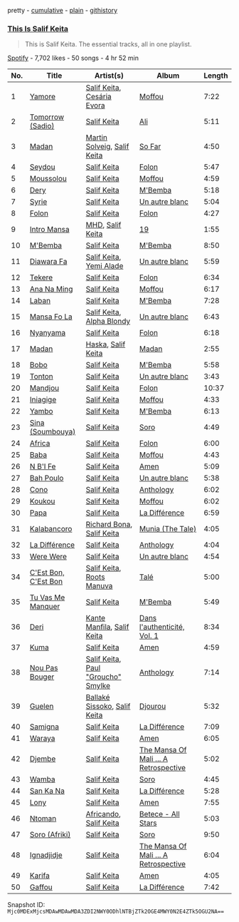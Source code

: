 pretty - [cumulative](/playlists/cumulative/37i9dQZF1DZ06evO0unpD0.md) - [plain](/playlists/plain/37i9dQZF1DZ06evO0unpD0) - [githistory](https://github.githistory.xyz/mackorone/spotify-playlist-archive/blob/main/playlists/plain/37i9dQZF1DZ06evO0unpD0)

### [This Is Salif Keita](https://open.spotify.com/playlist/37i9dQZF1DZ06evO0unpD0)

> This is Salif Keita\. The essential tracks, all in one playlist.

[Spotify](https://open.spotify.com/user/spotify) - 7,702 likes - 50 songs - 4 hr 52 min

| No. | Title | Artist(s) | Album | Length |
|---|---|---|---|---|
| 1 | [Yamore](https://open.spotify.com/track/0sNn7mmOUEJEDAP2ohhQfp) | [Salif Keita](https://open.spotify.com/artist/0VVnWF3KNaa5O7ESohKhAx), [Cesária Evora](https://open.spotify.com/artist/0Nks3cFWU2a7rooAlFQYgn) | [Moffou](https://open.spotify.com/album/2gaL1CaBNmkk4c6jUhKcGX) | 7:22 |
| 2 | [Tomorrow \(Sadio\)](https://open.spotify.com/track/5IbLPMxWuRQWTmbEdV018a) | [Salif Keita](https://open.spotify.com/artist/0VVnWF3KNaa5O7ESohKhAx) | [Ali](https://open.spotify.com/album/6vg8mzMg5Re5aRIKi4YrIo) | 5:11 |
| 3 | [Madan](https://open.spotify.com/track/5aoJnOhycrs0NtXomySi3e) | [Martin Solveig](https://open.spotify.com/artist/1bj5GrcLom5gZFF5t949Xl), [Salif Keita](https://open.spotify.com/artist/0VVnWF3KNaa5O7ESohKhAx) | [So Far](https://open.spotify.com/album/2lZokCz6x1j296NYepSBxB) | 4:50 |
| 4 | [Seydou](https://open.spotify.com/track/3X5DsFLC21SszwoMrXjBLg) | [Salif Keita](https://open.spotify.com/artist/0VVnWF3KNaa5O7ESohKhAx) | [Folon](https://open.spotify.com/album/29kRIxD16ZaWot5NKCtS9O) | 5:47 |
| 5 | [Moussolou](https://open.spotify.com/track/1t3VPximsjaFxB6umra1VM) | [Salif Keita](https://open.spotify.com/artist/0VVnWF3KNaa5O7ESohKhAx) | [Moffou](https://open.spotify.com/album/2gaL1CaBNmkk4c6jUhKcGX) | 4:59 |
| 6 | [Dery](https://open.spotify.com/track/5Myi7wMoZqQMLIU2vH1nyB) | [Salif Keita](https://open.spotify.com/artist/0VVnWF3KNaa5O7ESohKhAx) | [M'Bemba](https://open.spotify.com/album/6GUNbIwHYDkuSkcckTDawO) | 5:18 |
| 7 | [Syrie](https://open.spotify.com/track/7efKxNDq3rzhE1RQQ5mhMI) | [Salif Keita](https://open.spotify.com/artist/0VVnWF3KNaa5O7ESohKhAx) | [Un autre blanc](https://open.spotify.com/album/1KJ5jWC5vJHyeN5s2kyTM7) | 5:04 |
| 8 | [Folon](https://open.spotify.com/track/0YPHxhTtceIbXF5ioGEwGO) | [Salif Keita](https://open.spotify.com/artist/0VVnWF3KNaa5O7ESohKhAx) | [Folon](https://open.spotify.com/album/29kRIxD16ZaWot5NKCtS9O) | 4:27 |
| 9 | [Intro Mansa](https://open.spotify.com/track/3LvMNf57Nob6B9fzqQUmoT) | [MHD](https://open.spotify.com/artist/4WnAHZz1pgl8hus8hidIRV), [Salif Keita](https://open.spotify.com/artist/0VVnWF3KNaa5O7ESohKhAx) | [19](https://open.spotify.com/album/2RyStD6P60MtZWqq23c1xw) | 1:55 |
| 10 | [M'Bemba](https://open.spotify.com/track/4oaahUdtJfsBA8HipvnbSm) | [Salif Keita](https://open.spotify.com/artist/0VVnWF3KNaa5O7ESohKhAx) | [M'Bemba](https://open.spotify.com/album/6GUNbIwHYDkuSkcckTDawO) | 8:50 |
| 11 | [Diawara Fa](https://open.spotify.com/track/17tsY0rbQfpQgWLKgl8xbT) | [Salif Keita](https://open.spotify.com/artist/0VVnWF3KNaa5O7ESohKhAx), [Yemi Alade](https://open.spotify.com/artist/7fKO99ryLDo8VocdtVvwZW) | [Un autre blanc](https://open.spotify.com/album/1KJ5jWC5vJHyeN5s2kyTM7) | 5:59 |
| 12 | [Tekere](https://open.spotify.com/track/6DFxJ5NncVCnUnEaRRRWjh) | [Salif Keita](https://open.spotify.com/artist/0VVnWF3KNaa5O7ESohKhAx) | [Folon](https://open.spotify.com/album/29kRIxD16ZaWot5NKCtS9O) | 6:34 |
| 13 | [Ana Na Ming](https://open.spotify.com/track/5ieZTFPrAD1BHBTF0amnyF) | [Salif Keita](https://open.spotify.com/artist/0VVnWF3KNaa5O7ESohKhAx) | [Moffou](https://open.spotify.com/album/2gaL1CaBNmkk4c6jUhKcGX) | 6:17 |
| 14 | [Laban](https://open.spotify.com/track/0LOjFlkfiht3rCSM3lwjih) | [Salif Keita](https://open.spotify.com/artist/0VVnWF3KNaa5O7ESohKhAx) | [M'Bemba](https://open.spotify.com/album/6GUNbIwHYDkuSkcckTDawO) | 7:28 |
| 15 | [Mansa Fo La](https://open.spotify.com/track/5gAw9gpPXg6gCUoeuxfN1C) | [Salif Keita](https://open.spotify.com/artist/0VVnWF3KNaa5O7ESohKhAx), [Alpha Blondy](https://open.spotify.com/artist/41ekW4MXG59xJMXR8dX1OG) | [Un autre blanc](https://open.spotify.com/album/1KJ5jWC5vJHyeN5s2kyTM7) | 6:43 |
| 16 | [Nyanyama](https://open.spotify.com/track/358m8bL9LwONarIDQxHWUA) | [Salif Keita](https://open.spotify.com/artist/0VVnWF3KNaa5O7ESohKhAx) | [Folon](https://open.spotify.com/album/29kRIxD16ZaWot5NKCtS9O) | 6:18 |
| 17 | [Madan](https://open.spotify.com/track/0EwWOHl3QwywWxBP4wQ59z) | [Haska](https://open.spotify.com/artist/0oNrNJk1WEVKDpbz4bw54T), [Salif Keita](https://open.spotify.com/artist/0VVnWF3KNaa5O7ESohKhAx) | [Madan](https://open.spotify.com/album/4nVLigE5PNgLsbC7xqf80H) | 2:55 |
| 18 | [Bobo](https://open.spotify.com/track/5oVUDDdJT0fbbNyqbMYDoc) | [Salif Keita](https://open.spotify.com/artist/0VVnWF3KNaa5O7ESohKhAx) | [M'Bemba](https://open.spotify.com/album/6GUNbIwHYDkuSkcckTDawO) | 5:58 |
| 19 | [Tonton](https://open.spotify.com/track/1Ci6xr5uTiao375hGTtqRS) | [Salif Keita](https://open.spotify.com/artist/0VVnWF3KNaa5O7ESohKhAx) | [Un autre blanc](https://open.spotify.com/album/1KJ5jWC5vJHyeN5s2kyTM7) | 3:43 |
| 20 | [Mandjou](https://open.spotify.com/track/570RkoEwDPsjg5h16A0xsl) | [Salif Keita](https://open.spotify.com/artist/0VVnWF3KNaa5O7ESohKhAx) | [Folon](https://open.spotify.com/album/29kRIxD16ZaWot5NKCtS9O) | 10:37 |
| 21 | [Iniagige](https://open.spotify.com/track/32pS0vZAnmWe6iYPjaJ0Af) | [Salif Keita](https://open.spotify.com/artist/0VVnWF3KNaa5O7ESohKhAx) | [Moffou](https://open.spotify.com/album/2gaL1CaBNmkk4c6jUhKcGX) | 4:33 |
| 22 | [Yambo](https://open.spotify.com/track/6lBrcDZkbuKKKi4xSoWDos) | [Salif Keita](https://open.spotify.com/artist/0VVnWF3KNaa5O7ESohKhAx) | [M'Bemba](https://open.spotify.com/album/2w5jzSHxjRMv1yvepTnO8Z) | 6:13 |
| 23 | [Sina \(Soumbouya\)](https://open.spotify.com/track/1IStLKRx3MsSSzngw6SwkE) | [Salif Keita](https://open.spotify.com/artist/0VVnWF3KNaa5O7ESohKhAx) | [Soro](https://open.spotify.com/album/62DPGNE8CtgV8OKT8BUzZG) | 4:49 |
| 24 | [Africa](https://open.spotify.com/track/0zQ2Ojoj3K0LzgqR9xYcOO) | [Salif Keita](https://open.spotify.com/artist/0VVnWF3KNaa5O7ESohKhAx) | [Folon](https://open.spotify.com/album/29kRIxD16ZaWot5NKCtS9O) | 6:00 |
| 25 | [Baba](https://open.spotify.com/track/2NE2p5hRU0ICJP7tOvbUPN) | [Salif Keita](https://open.spotify.com/artist/0VVnWF3KNaa5O7ESohKhAx) | [Moffou](https://open.spotify.com/album/2gaL1CaBNmkk4c6jUhKcGX) | 4:43 |
| 26 | [N B'I Fe](https://open.spotify.com/track/6ojW6ng5nTr5Q0Bspdga5B) | [Salif Keita](https://open.spotify.com/artist/0VVnWF3KNaa5O7ESohKhAx) | [Amen](https://open.spotify.com/album/6zTnJ8z3GdmTSqOoPEqSr9) | 5:09 |
| 27 | [Bah Poulo](https://open.spotify.com/track/2dxoXGCW84TWOP3SDRXYq8) | [Salif Keita](https://open.spotify.com/artist/0VVnWF3KNaa5O7ESohKhAx) | [Un autre blanc](https://open.spotify.com/album/1KJ5jWC5vJHyeN5s2kyTM7) | 5:38 |
| 28 | [Cono](https://open.spotify.com/track/3Qx1zzq02YSVa1UMzApnQx) | [Salif Keita](https://open.spotify.com/artist/0VVnWF3KNaa5O7ESohKhAx) | [Anthology](https://open.spotify.com/album/1MtV9HzzK1SRuAzIBfZ839) | 6:02 |
| 29 | [Koukou](https://open.spotify.com/track/3yFNmyHGgHf6dFTGNawJqP) | [Salif Keita](https://open.spotify.com/artist/0VVnWF3KNaa5O7ESohKhAx) | [Moffou](https://open.spotify.com/album/2gaL1CaBNmkk4c6jUhKcGX) | 6:02 |
| 30 | [Papa](https://open.spotify.com/track/7FJETIwlHuxinqGBaufsYz) | [Salif Keita](https://open.spotify.com/artist/0VVnWF3KNaa5O7ESohKhAx) | [La Différence](https://open.spotify.com/album/7a4afzRjojaKFCf9EGmd8B) | 6:59 |
| 31 | [Kalabancoro](https://open.spotify.com/track/0nj4U1atLpsFiimJSZu7Qq) | [Richard Bona](https://open.spotify.com/artist/70wm2qxYZ4i2KqcyyH2GyT), [Salif Keita](https://open.spotify.com/artist/0VVnWF3KNaa5O7ESohKhAx) | [Munia \(The Tale\)](https://open.spotify.com/album/3xx2olJMUd5uONMZxPhFWZ) | 4:05 |
| 32 | [La Différence](https://open.spotify.com/track/3ONfiEPnapVGBui8Wa3EgB) | [Salif Keita](https://open.spotify.com/artist/0VVnWF3KNaa5O7ESohKhAx) | [Anthology](https://open.spotify.com/album/1MtV9HzzK1SRuAzIBfZ839) | 4:04 |
| 33 | [Were Were](https://open.spotify.com/track/38AJOtjMA9DgnWsTmnAAMf) | [Salif Keita](https://open.spotify.com/artist/0VVnWF3KNaa5O7ESohKhAx) | [Un autre blanc](https://open.spotify.com/album/1KJ5jWC5vJHyeN5s2kyTM7) | 4:54 |
| 34 | [C'Est Bon, C'Est Bon](https://open.spotify.com/track/3fXWcMsilfmKDVawJgnC83) | [Salif Keita](https://open.spotify.com/artist/0VVnWF3KNaa5O7ESohKhAx), [Roots Manuva](https://open.spotify.com/artist/4sSSkVtrCTzENCgm2vokiY) | [Talé](https://open.spotify.com/album/6wn1e3j7T0b9nlavB692ql) | 5:00 |
| 35 | [Tu Vas Me Manquer](https://open.spotify.com/track/5f1cJCTLgiXHNzB1bkxSUJ) | [Salif Keita](https://open.spotify.com/artist/0VVnWF3KNaa5O7ESohKhAx) | [M'Bemba](https://open.spotify.com/album/2w5jzSHxjRMv1yvepTnO8Z) | 5:49 |
| 36 | [Deri](https://open.spotify.com/track/1PXSEtSOVpFV1znyEWeoXz) | [Kante Manfila](https://open.spotify.com/artist/5jV3QFs1sz5YntY03TOzw9), [Salif Keita](https://open.spotify.com/artist/0VVnWF3KNaa5O7ESohKhAx) | [Dans l'authenticité, Vol\. 1](https://open.spotify.com/album/0XZS6TxeHhcBP1RcUzlXwi) | 8:34 |
| 37 | [Kuma](https://open.spotify.com/track/5LFN2u1WNQyC25r37rOSpn) | [Salif Keita](https://open.spotify.com/artist/0VVnWF3KNaa5O7ESohKhAx) | [Amen](https://open.spotify.com/album/6zTnJ8z3GdmTSqOoPEqSr9) | 4:59 |
| 38 | [Nou Pas Bouger](https://open.spotify.com/track/6DfYnlR5IrPzVJ4lPhtU6E) | [Salif Keita](https://open.spotify.com/artist/0VVnWF3KNaa5O7ESohKhAx), [Paul "Groucho" Smylke](https://open.spotify.com/artist/2xuZBGQZSFjSS5Aq3ji2AN) | [Anthology](https://open.spotify.com/album/1MtV9HzzK1SRuAzIBfZ839) | 7:14 |
| 39 | [Guelen](https://open.spotify.com/track/2glWeR2NkywIUE7zzMR6Xb) | [Ballaké Sissoko](https://open.spotify.com/artist/0OQeMFqoRD5clB0cPYVbxY), [Salif Keita](https://open.spotify.com/artist/0VVnWF3KNaa5O7ESohKhAx) | [Djourou](https://open.spotify.com/album/1wqZp9tG65T3FjKAPd5a5u) | 5:32 |
| 40 | [Samigna](https://open.spotify.com/track/0frOJC09kJ9NiwH29IujCR) | [Salif Keita](https://open.spotify.com/artist/0VVnWF3KNaa5O7ESohKhAx) | [La Différence](https://open.spotify.com/album/7a4afzRjojaKFCf9EGmd8B) | 7:09 |
| 41 | [Waraya](https://open.spotify.com/track/6PUJcLbzL08u4anhZGarRu) | [Salif Keita](https://open.spotify.com/artist/0VVnWF3KNaa5O7ESohKhAx) | [Amen](https://open.spotify.com/album/6zTnJ8z3GdmTSqOoPEqSr9) | 6:05 |
| 42 | [Djembe](https://open.spotify.com/track/30102u9oWhTedLkAY26isZ) | [Salif Keita](https://open.spotify.com/artist/0VVnWF3KNaa5O7ESohKhAx) | [The Mansa Of Mali ..\. A Retrospective](https://open.spotify.com/album/29ERIEUf3msDNaYcJ9Wk3a) | 5:02 |
| 43 | [Wamba](https://open.spotify.com/track/4Mr2YyX1Sk0vSJlOwOoQ5J) | [Salif Keita](https://open.spotify.com/artist/0VVnWF3KNaa5O7ESohKhAx) | [Soro](https://open.spotify.com/album/62DPGNE8CtgV8OKT8BUzZG) | 4:45 |
| 44 | [San Ka Na](https://open.spotify.com/track/2Oqz0gR5F14zI7zA1ZKEDz) | [Salif Keita](https://open.spotify.com/artist/0VVnWF3KNaa5O7ESohKhAx) | [La Différence](https://open.spotify.com/album/7a4afzRjojaKFCf9EGmd8B) | 5:28 |
| 45 | [Lony](https://open.spotify.com/track/1jDI4xBByWxisEYzKXwJAn) | [Salif Keita](https://open.spotify.com/artist/0VVnWF3KNaa5O7ESohKhAx) | [Amen](https://open.spotify.com/album/6zTnJ8z3GdmTSqOoPEqSr9) | 7:55 |
| 46 | [Ntoman](https://open.spotify.com/track/6AOlffSmJ6QNAzPV4SnmKQ) | [Africando](https://open.spotify.com/artist/0ffXAvDlWnqwiciaBFek6V), [Salif Keita](https://open.spotify.com/artist/0VVnWF3KNaa5O7ESohKhAx) | [Betece \- All Stars](https://open.spotify.com/album/5RKQ7g6iYe2l6tlUfAwXsf) | 5:03 |
| 47 | [Soro \(Afriki\)](https://open.spotify.com/track/5EoPQlFF6eRdP04DmSc7iA) | [Salif Keita](https://open.spotify.com/artist/0VVnWF3KNaa5O7ESohKhAx) | [Soro](https://open.spotify.com/album/62DPGNE8CtgV8OKT8BUzZG) | 9:50 |
| 48 | [Ignadjidje](https://open.spotify.com/track/5fhNHOjj1ewYB52gFsvlLP) | [Salif Keita](https://open.spotify.com/artist/0VVnWF3KNaa5O7ESohKhAx) | [The Mansa Of Mali ..\. A Retrospective](https://open.spotify.com/album/29ERIEUf3msDNaYcJ9Wk3a) | 6:04 |
| 49 | [Karifa](https://open.spotify.com/track/7LERdO5Lsozt0FToKP33WP) | [Salif Keita](https://open.spotify.com/artist/0VVnWF3KNaa5O7ESohKhAx) | [Amen](https://open.spotify.com/album/6zTnJ8z3GdmTSqOoPEqSr9) | 4:05 |
| 50 | [Gaffou](https://open.spotify.com/track/3j1VHaFQzIf84NqQxWQTHD) | [Salif Keita](https://open.spotify.com/artist/0VVnWF3KNaa5O7ESohKhAx) | [La Différence](https://open.spotify.com/album/7a4afzRjojaKFCf9EGmd8B) | 7:42 |

Snapshot ID: `Mjc0MDExMjcsMDAwMDAwMDA3ZDI2NWY0ODhlNTBjZTk2OGE4MWY0N2E4ZTk5OGU2NA==`
